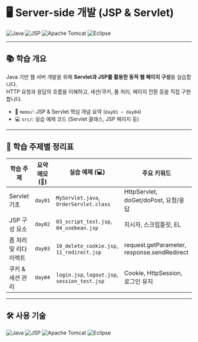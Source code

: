 # 🖥️ Server-side 개발 (JSP & Servlet)

![Java](https://img.shields.io/badge/Java-007396?style=for-the-badge&logo=openjdk&logoColor=white)
![JSP](https://img.shields.io/badge/JSP-E84D3D?style=for-the-badge&logo=java&logoColor=white)
![Apache Tomcat](https://img.shields.io/badge/Tomcat-F8DC75?style=for-the-badge&logo=apachetomcat&logoColor=black)
![Eclipse](https://img.shields.io/badge/Eclipse-2C2255?style=for-the-badge&logo=eclipseide&logoColor=white)

---

## 📚 학습 개요

Java 기반 웹 서버 개발을 위해 **Servlet과 JSP를 활용한 동적 웹 페이지 구성**을 실습합니다.  
HTTP 요청과 응답의 흐름을 이해하고, 세션/쿠키, 폼 처리, 페이지 전환 등을 직접 구현합니다.

- 📒 `memo/`: JSP & Servlet 핵심 개념 요약 (`day01 ~ day04`)
- 💻 `src/`: 실습 예제 코드 (Servlet 클래스, JSP 페이지 등)

---

## 🧠 학습 주제별 정리표

| 학습 주제         | 요약 메모 (📒)     | 실습 예제 (💻)                                     | 주요 키워드                          |
|-------------------|--------------------|----------------------------------------------------|--------------------------------------|
| Servlet 기초       | `day01`             | `MyServlet.java`, `OrderServlet.class`             | HttpServlet, doGet/doPost, 요청/응답 |
| JSP 구성 요소      | `day02`             | `03_script_test.jsp`, `04_usebean.jsp`             | 지시자, 스크립틀릿, EL              |
| 폼 처리 및 리다이렉트 | `day03`             | `10_delete_cookie.jsp`, `11_redirect.jsp`          | request.getParameter, response.sendRedirect |
| 쿠키 & 세션 관리   | `day04`             | `login.jsp`, `logout.jsp`, `session_test.jsp`      | Cookie, HttpSession, 로그인 유지     |


---

## 🛠 사용 기술

![Java](https://img.shields.io/badge/Java-007396?style=for-the-badge&logo=openjdk&logoColor=white)
![JSP](https://img.shields.io/badge/JSP-E84D3D?style=for-the-badge&logo=java&logoColor=white)
![Apache Tomcat](https://img.shields.io/badge/Tomcat-F8DC75?style=for-the-badge&logo=apachetomcat&logoColor=black)
![Eclipse](https://img.shields.io/badge/Eclipse-2C2255?style=for-the-badge&logo=eclipseide&logoColor=white)
